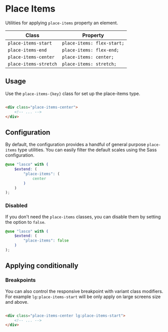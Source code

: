 # Place Items

Utilities for applying `place-items` property an element.

| Class                  | Property                   |
|------------------------|----------------------------|
| `place-items-start`    | `place-items: flex-start;` |
| `place-items-end`      | `place-items: flex-end;`   |
| `place-items-center`   | `place-items: center;`     |
| `place-items-stretch`  | `place-items: stretch;`    |

## Usage

Use the `place-items-{key}` class for set up the place-items type.

```html

<div class="place-items-center">
    <!-- ... -->
</div>
```

## Configuration

By default, the configuration provides a handful of general purpose `place-items` type utilities. You can easily filter
the default scales using the Sass configuration.

```scss
@use "lasco" with (
    $extend: (
        "place-items": (
            center
        )
    )
);
```

### Disabled

If you don't need the `place-items` classes, you can disable them by setting the option to `false`.

```scss
@use "lasco" with (
    $extend: (
        "place-items": false
    )
);
```

## Applying conditionally

### Breakpoints

You can also control the responsive breakpoint with variant class modifiers. For example `lg:place-items-start` will be
only apply on large screens size and above.

```html

<div class="place-items-center lg:place-items-start">
    <!-- ... -->
</div>
```
